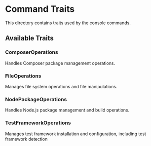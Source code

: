 # Command Traits

This directory contains traits used by the console commands.

## Available Traits

### ComposerOperations
Handles Composer package management operations.

### FileOperations
Manages file system operations and file manipulations.

### NodePackageOperations
Handles Node.js package management and build operations.

### TestFrameworkOperations
Manages test framework installation and configuration, 
including test framework detection
